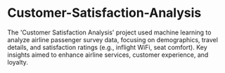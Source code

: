 # Customer-Satisfaction-Analysis
The 'Customer Satisfaction Analysis' project used machine learning to analyze airline passenger survey data, focusing on demographics, travel details, and satisfaction ratings (e.g., inflight WiFi, seat comfort). Key insights aimed to enhance airline services, customer experience, and loyalty.
